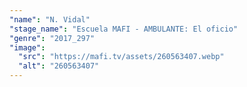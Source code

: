 ```yaml
---
"name": "N. Vidal"
"stage_name": "Escuela MAFI - AMBULANTE: El oficio"
"genre": "2017_297"
"image":
  "src": "https://mafi.tv/assets/260563407.webp"
  "alt": "260563407"
---
```

